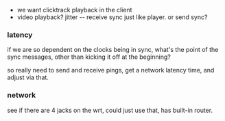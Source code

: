 - we want clicktrack playback in the client
- video playback? jitter -- receive sync just like player. or send sync?


### latency

if we are so dependent on the clocks being in sync, what's the point of the sync messages, other than kicking it off at the beginning? 

so really need to send and receive pings, get a network latency time, and adjust via that.


### network

see if there are 4 jacks on the wrt, could just use that, has built-in router.